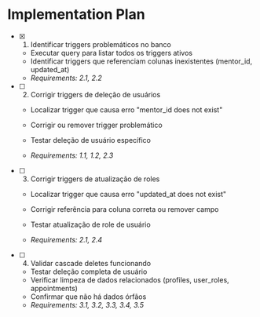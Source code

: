 # Implementation Plan

- [x] 1. Identificar triggers problemáticos no banco



  - Executar query para listar todos os triggers ativos
  - Identificar triggers que referenciam colunas inexistentes (mentor_id, updated_at)
  - _Requirements: 2.1, 2.2_



- [ ] 2. Corrigir triggers de deleção de usuários
  - Localizar trigger que causa erro "mentor_id does not exist"
  - Corrigir ou remover trigger problemático

  - Testar deleção de usuário específico
  - _Requirements: 1.1, 1.2, 2.3_

- [ ] 3. Corrigir triggers de atualização de roles
  - Localizar trigger que causa erro "updated_at does not exist"



  - Corrigir referência para coluna correta ou remover campo
  - Testar atualização de role de usuário
  - _Requirements: 2.1, 2.4_

- [ ] 4. Validar cascade deletes funcionando
  - Testar deleção completa de usuário
  - Verificar limpeza de dados relacionados (profiles, user_roles, appointments)
  - Confirmar que não há dados órfãos
  - _Requirements: 3.1, 3.2, 3.3, 3.4, 3.5_